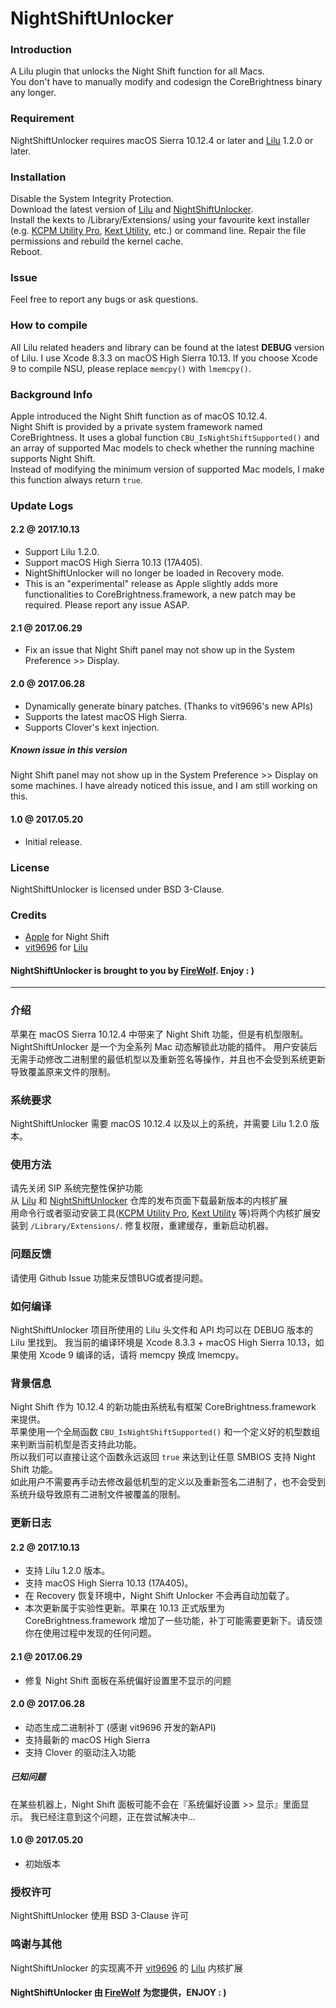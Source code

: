 NightShiftUnlocker
==================
### Introduction
A Lilu plugin that unlocks the Night Shift function for all Macs.  
You don't have to manually modify and codesign the CoreBrightness binary any longer.

### Requirement
NightShiftUnlocker requires macOS Sierra 10.12.4 or later and [Lilu](https://github.com/vit9696/Lilu) 1.2.0 or later.

### Installation
Disable the System Integrity Protection.  
Download the latest version of [Lilu](https://github.com/vit9696/Lilu/releases) and [NightShiftUnlocker](https://github.com/Austere-J/NightShiftUnlocker/releases).  
Install the kexts to /Library/Extensions/ using your favourite kext installer (e.g. [KCPM Utility Pro](https://www.firewolf.science/2016/09/kcpm-utility-pro-v6-brand-new-kexts-ezinstaller-macos-sierra-supported-repairing-permissions-configuring-rootless-and-more/), [Kext Utility](http://cvad-mac.narod.ru/index/0-4), etc.) or command line.
Repair the file permissions and rebuild the kernel cache.  
Reboot.

### Issue
Feel free to report any bugs or ask questions.

### How to compile
All Lilu related headers and library can be found at the latest **DEBUG** version of Lilu.
I use Xcode 8.3.3 on macOS High Sierra 10.13. If you choose Xcode 9 to compile NSU, please replace `memcpy()` with `lmemcpy()`.

### Background Info
Apple introduced the Night Shift function as of macOS 10.12.4.  
Night Shift is provided by a private system framework named CoreBrightness.
It uses a global function `CBU_IsNightShiftSupported()` and an array of supported Mac models to check whether the running machine supports Night Shift.  
Instead of modifying the minimum version of supported Mac models, I make this function always return `true`.

### Update Logs
#### 2.2 @ 2017.10.13
- Support Lilu 1.2.0.
- Support macOS High Sierra 10.13 (17A405).
- NightShiftUnlocker will no longer be loaded in Recovery mode.
- This is an "experimental" release as Apple slightly adds more functionalities to CoreBrightness.framework, a new patch may be required. Please report any issue ASAP.

#### 2.1 @ 2017.06.29
- Fix an issue that Night Shift panel may not show up in the System Preference >> Display.

#### 2.0 @ 2017.06.28
- Dynamically generate binary patches. (Thanks to vit9696's new APIs)
- Supports the latest macOS High Sierra.
- Supports Clover's kext injection.
##### **Known issue in this version**
Night Shift panel may not show up in the System Preference >> Display on some machines.
I have already noticed this issue, and I am still working on this.

#### 1.0 @ 2017.05.20
- Initial release.

### License
NightShiftUnlocker is licensed under BSD 3-Clause.

### Credits
- [Apple](https://www.apple.com) for Night Shift
- [vit9696](https://github.com/vit9696) for [Lilu](https://github.com/vit9696/Lilu)

#### NightShiftUnlocker is brought to you by [FireWolf](https://www.firewolf.science). Enjoy : )  

---

### 介绍
苹果在 macOS Sierra 10.12.4 中带来了 Night Shift 功能，但是有机型限制。  
NightShiftUnlocker 是一个为全系列 Mac 动态解锁此功能的插件。
用户安装后无需手动修改二进制里的最低机型以及重新签名等操作，并且也不会受到系统更新导致覆盖原来文件的限制。

### 系统要求
NightShiftUnlocker 需要 macOS 10.12.4 以及以上的系统，并需要 Lilu 1.2.0 版本。

### 使用方法
请先关闭 SIP 系统完整性保护功能  
从 [Lilu](https://github.com/vit9696/Lilu/releases) 和 [NightShiftUnlocker](https://github.com/Austere-J/NightShiftUnlocker/releases) 仓库的发布页面下载最新版本的内核扩展  
用命令行或者驱动安装工具([KCPM Utility Pro](https://www.firewolf.science/2016/09/kcpm-utility-pro-v6-brand-new-kexts-ezinstaller-macos-sierra-supported-repairing-permissions-configuring-rootless-and-more/), [Kext Utility](http://cvad-mac.narod.ru/index/0-4) 等)将两个内核扩展安装到 `/Library/Extensions/`.
修复权限，重建缓存，重新启动机器。

### 问题反馈
请使用 Github Issue 功能来反馈BUG或者提问题。

### 如何编译
NightShiftUnlocker 项目所使用的 Lilu 头文件和 API 均可以在 DEBUG 版本的 Lilu 里找到。
我当前的编译环境是 Xcode 8.3.3 + macOS High Sierra 10.13，如果使用 Xcode 9 编译的话，请将 memcpy 换成 lmemcpy。

### 背景信息
Night Shift 作为 10.12.4 的新功能由系统私有框架 CoreBrightness.framework 来提供。  
苹果使用一个全局函数 `CBU_IsNightShiftSupported()` 和一个定义好的机型数组来判断当前机型是否支持此功能。  
所以我们可以直接让这个函数永远返回 `true` 来达到让任意 SMBIOS 支持 Night Shift 功能。  
如此用户不需要再手动去修改最低机型的定义以及重新签名二进制了，也不会受到系统升级导致原有二进制文件被覆盖的限制。  

### 更新日志
#### 2.2 @ 2017.10.13
- 支持 Lilu 1.2.0 版本。
- 支持 macOS High Sierra 10.13 (17A405)。
- 在 Recovery 恢复环境中，Night Shift Unlocker 不会再自动加载了。
- 本次更新属于实验性更新。苹果在 10.13 正式版里为 CoreBrightness.framework 增加了一些功能，补丁可能需要更新下。请反馈你在使用过程中发现的任何问题。

#### 2.1 @ 2017.06.29
- 修复 Night Shift 面板在系统偏好设置里不显示的问题

#### 2.0 @ 2017.06.28
- 动态生成二进制补丁 (感谢 vit9696 开发的新API)
- 支持最新的 macOS High Sierra
- 支持 Clover 的驱动注入功能
##### **已知问题**
在某些机器上，Night Shift 面板可能不会在『系统偏好设置 >> 显示』里面显示。
我已经注意到这个问题，正在尝试解决中...

#### 1.0 @ 2017.05.20
- 初始版本

### 授权许可
NightShiftUnlocker 使用 BSD 3-Clause 许可

### 鸣谢与其他
NightShiftUnlocker 的实现离不开 [vit9696](https://github.com/vit9696) 的 [Lilu](https://github.com/vit9696/Lilu) 内核扩展

#### NightShiftUnlocker 由 [FireWolf](https://www.firewolf.science) 为您提供，ENJOY : )
